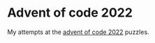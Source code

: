 # Advent of code 2022
My attempts at the [advent of code 2022](https://adventofcode.com/2022) puzzles.
